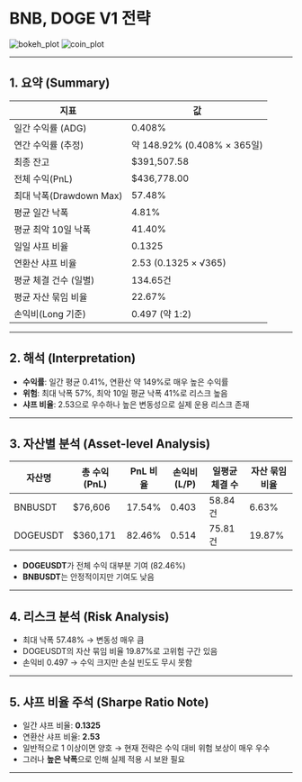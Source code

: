 # BNB, DOGE V1 전략

![bokeh_plot](https://github.com/user-attachments/assets/1a4a463b-d7c2-4b67-a731-e358ea6cf12f)
![coin_plot](https://github.com/user-attachments/assets/283585a3-f67f-428d-87cb-f3c7332faf21)

---


## 1. 요약 (Summary)

| 지표                           | 값                                   |
|------------------------------|--------------------------------------|
| 일간 수익률 (ADG)              | 0.408%                               |
| 연간 수익률 (추정)             | 약 148.92% (0.408% × 365일)          |
| 최종 잔고                      | $391,507.58                          |
| 전체 수익(PnL)                 | $436,778.00                          |
| 최대 낙폭(Drawdown Max)        | 57.48%                               |
| 평균 일간 낙폭                 | 4.81%                                |
| 평균 최악 10일 낙폭            | 41.40%                               |
| 일일 샤프 비율                 | 0.1325                               |
| 연환산 샤프 비율               | 2.53 (0.1325 × √365)                 |
| 평균 체결 건수 (일별)           | 134.65건                             |
| 평균 자산 묶임 비율             | 22.67%                               |
| 손익비(Long 기준)              | 0.497 (약 1:2)                       |

---

## 2. 해석 (Interpretation)

- **수익률**: 일간 평균 0.41%, 연환산 약 149%로 매우 높은 수익률
- **위험**: 최대 낙폭 57%, 최악 10일 평균 낙폭 41%로 리스크 높음
- **샤프 비율**: 2.53으로 우수하나 높은 변동성으로 실제 운용 리스크 존재

---

## 3. 자산별 분석 (Asset-level Analysis)

| 자산명     | 총 수익(PnL) | PnL 비율 | 손익비(L/P) | 일평균 체결 수 | 자산 묶임 비율 |
|------------|--------------|----------|-------------|----------------|----------------|
| BNBUSDT    | $76,606      | 17.54%   | 0.403       | 58.84건         | 6.63%          |
| DOGEUSDT   | $360,171     | 82.46%   | 0.514       | 75.81건         | 19.87%         |

- **DOGEUSDT**가 전체 수익 대부분 기여 (82.46%)
- **BNBUSDT**는 안정적이지만 기여도 낮음

---

## 4. 리스크 분석 (Risk Analysis)

- 최대 낙폭 57.48% → 변동성 매우 큼
- DOGEUSDT의 자산 묶임 비율 19.87%로 고위험 구간 있음
- 손익비 0.497 → 수익 크지만 손실 빈도도 무시 못함

---

## 5. 샤프 비율 주석 (Sharpe Ratio Note)

- 일간 샤프 비율: **0.1325**
- 연환산 샤프 비율: **2.53**
- 일반적으로 1 이상이면 양호 → 현재 전략은 수익 대비 위험 보상이 매우 우수
- 그러나 **높은 낙폭**으로 인해 실제 적용 시 보완 필요

---
